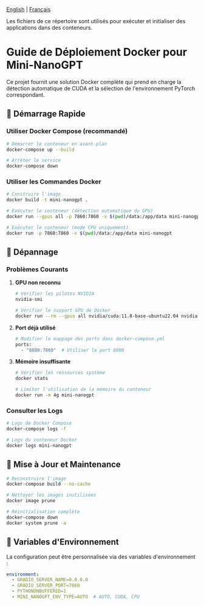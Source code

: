 [English](README.md) | [Français](README.fr.md)

Les fichiers de ce répertoire sont utilisés pour exécuter et initialiser des applications dans des conteneurs.

# Guide de Déploiement Docker pour Mini-NanoGPT

Ce projet fournit une solution Docker complète qui prend en charge la détection automatique de CUDA et la sélection de l'environnement PyTorch correspondant.

## 🚀 Démarrage Rapide

### Utiliser Docker Compose (recommandé)

```bash
# Démarrer le conteneur en avant-plan
docker-compose up --build

# Arrêter le service
docker-compose down
```

### Utiliser les Commandes Docker

```bash
# Construire l'image
docker build -t mini-nanogpt .

# Exécuter le conteneur (détection automatique du GPU)
docker run --gpus all -p 7860:7860 -v $(pwd)/data:/app/data mini-nanogpt

# Exécuter le conteneur (mode CPU uniquement)
docker run -p 7860:7860 -v $(pwd)/data:/app/data mini-nanogpt
```

## 🐛 Dépannage

### Problèmes Courants

1. **GPU non reconnu**
   ```bash
   # Vérifier les pilotes NVIDIA
   nvidia-smi

   # Vérifier le support GPU de Docker
   docker run --rm --gpus all nvidia/cuda:11.8-base-ubuntu22.04 nvidia-smi
   ```

2. **Port déjà utilisé**
   ```bash
   # Modifier le mappage des ports dans docker-compose.yml
   ports:
     - "8080:7860"  # Utiliser le port 8080
   ```

3. **Mémoire insuffisante**
   ```bash
   # Vérifier les ressources système
   docker stats

   # Limiter l'utilisation de la mémoire du conteneur
   docker run -m 4g mini-nanogpt
   ```

### Consulter les Logs
```bash
# Logs de Docker Compose
docker-compose logs -f

# Logs du conteneur Docker
docker logs mini-nanogpt
```

## 🔄 Mise à Jour et Maintenance

```bash
# Reconstruire l'image
docker-compose build --no-cache

# Nettoyer les images inutilisées
docker image prune

# Réinitialisation complète
docker-compose down
docker system prune -a
```

## 📝 Variables d'Environnement

La configuration peut être personnalisée via des variables d'environnement :

```yaml
environment:
  - GRADIO_SERVER_NAME=0.0.0.0
  - GRADIO_SERVER_PORT=7860
  - PYTHONUNBUFFERED=1
  - MINI_NANOGPT_ENV_TYPE=AUTO  # AUTO, CUDA, CPU
```
